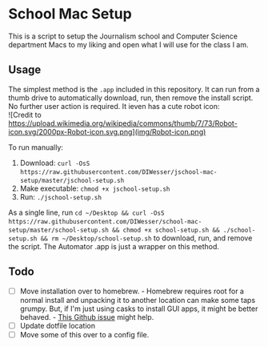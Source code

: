 # School Mac Setup

This is a script to setup the Journalism school and Computer Science department Macs to my liking and open what I will use for the class I am.  

## Usage  

The simplest method is the `.app` included in this repository. It can run from a thumb drive to automatically download, run, then remove the install script. No further user action is required. It ieven has a cute robot icon:  
![Credit to https://upload.wikimedia.org/wikipedia/commons/thumb/7/73/Robot-icon.svg/2000px-Robot-icon.svg.png](img/Robot-icon.png)

To run manually:    

1. Download: `curl -OsS https://raw.githubusercontent.com/DIWesser/jschool-mac-setup/master/jschool-setup.sh`
2. Make executable: `chmod +x jschool-setup.sh`
3. Run: `./jschool-setup.sh`

As a single line, run `cd ~/Desktop && curl -OsS https://raw.githubusercontent.com/DIWesser/school-mac-setup/master/school-setup.sh && chmod +x school-setup.sh && ./school-setup.sh && rm ~/Desktop/school-setup.sh` to download, run, and remove the script. The Automator .app is just a wrapper on this method.  

## Todo

- [ ] Move installation over to homebrew.
      - Homebrew requires root for a normal install and unpacking it to another location can make some taps grumpy. But, if I'm just using casks to install GUI apps, it might be better behaved.
      - [This Github issue](https://github.com/caskroom/homebrew-cask/issues/27431) might help.
- [ ] Update dotfile location
- [ ] Move some of this over to a config file.
